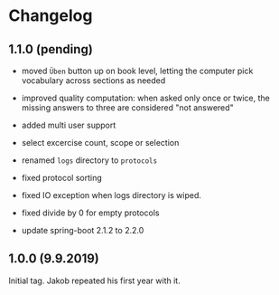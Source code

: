 # Changelog

## 1.1.0 (pending)

* moved `Üben` button up on book level, letting the computer pick vocabulary across sections as needed
* improved quality computation: when asked only once or twice, the missing answers to three are considered "not answered"
* added multi user support
* select excercise count, scope or selection

* renamed `logs` directory to `protocols`
* fixed protocol sorting
* fixed IO exception when logs directory is wiped.
* fixed divide by 0 for empty protocols

* update spring-boot 2.1.2 to 2.2.0

## 1.0.0 (9.9.2019)

Initial tag. Jakob repeated his first year with it.

